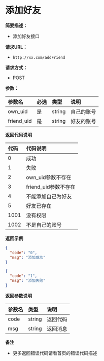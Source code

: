 # 添加好友

**简要描述：**

- 添加好友接口

**请求URL：**

- ` http://xx.com/addFriend `

**请求方式：**

- POST

**参数：**

| 参数名        | 必选  | 类型     | 说明    |
|:-----------|:----|:-------|:------|
| own_uid    | 是   | string | 自己的账号 |
| friend_uid | 是   | string | 好友的账号 |

**返回代码说明**

| 代码   | 代码说明            |
|:-----|:----------------|
| 0    | 成功              |
| 1    | 失败              |
| 2    | own_uid参数不存在    |
| 3    | friend_uid参数不存在 |
| 4    | 不能添加自己为好友       |
| 5    | 好友已存在           |
| 1001 | 没有权限            |
| 1002 | 不是自己的账号         |

**返回示例**

```json
{
  "code": "0",
  "msg": "添加成功"
}
```

```json
{
  "code": "1",
  "msg": "添加失败"
}
```

**返回参数说明**

| 参数名   | 类型     | 说明    |
|:------|:-------|:------|
| code  | string | 返回代码  |
| msg   | string | 返回消息  |

**备注**

- 更多返回错误代码请看首页的错误代码描述

